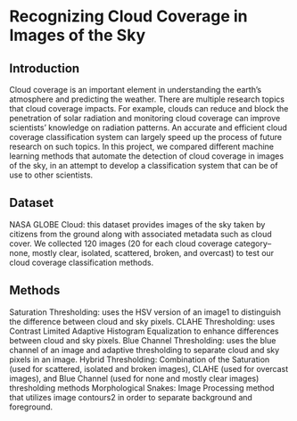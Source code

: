 # Recognizing Cloud Coverage in Images of the Sky
## Introduction
Cloud coverage is an important element in understanding the earth’s atmosphere and predicting the weather. There are multiple research topics that cloud coverage impacts. For example, clouds can reduce and block the penetration of solar radiation and monitoring cloud coverage can improve scientists’ knowledge on radiation patterns. An accurate and efficient cloud coverage classification system can largely speed up the process of  future research on such topics. In this project, we compared different machine learning methods that automate the detection of cloud coverage in images of the sky, in an attempt  to develop a  classification system that can be of use to other scientists.  
## Dataset
NASA GLOBE Cloud: this dataset provides images of the sky taken by citizens from the ground along with associated metadata such as cloud cover. We collected 120 images (20 for each cloud coverage category– none, mostly clear, isolated, scattered, broken, and overcast) to test our cloud coverage classification  methods.
## Methods
Saturation Thresholding: uses the HSV version of an image1 to distinguish the difference between cloud and sky pixels.
CLAHE  Thresholding: uses Contrast Limited Adaptive Histogram Equalization to enhance differences between cloud and sky pixels.
Blue Channel  Thresholding: uses the blue channel of an image and adaptive thresholding to separate cloud and sky pixels in an image.
Hybrid Thresholding: Combination of the Saturation (used for scattered, isolated and  broken images), CLAHE (used for overcast images), and Blue Channel (used for none and mostly clear images) thresholding methods
Morphological Snakes: Image Processing method that utilizes image contours2 in order to separate background and foreground.

